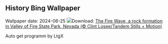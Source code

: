 ## History Bing Wallpaper
Wallpaper date: 2024-06-25
![](https://www.bing.com/th?id=OHR.FireWave_EN-IN8852870354_UHD.jpg&w=1000)Download: [The Fire Wave, a rock formation in Valley of Fire State Park, Nevada (© Clint Losee/Tandem Stills + Motion)](https://www.bing.com/th?id=OHR.FireWave_EN-IN8852870354_UHD.jpg)

Auto get programm by LtgX
